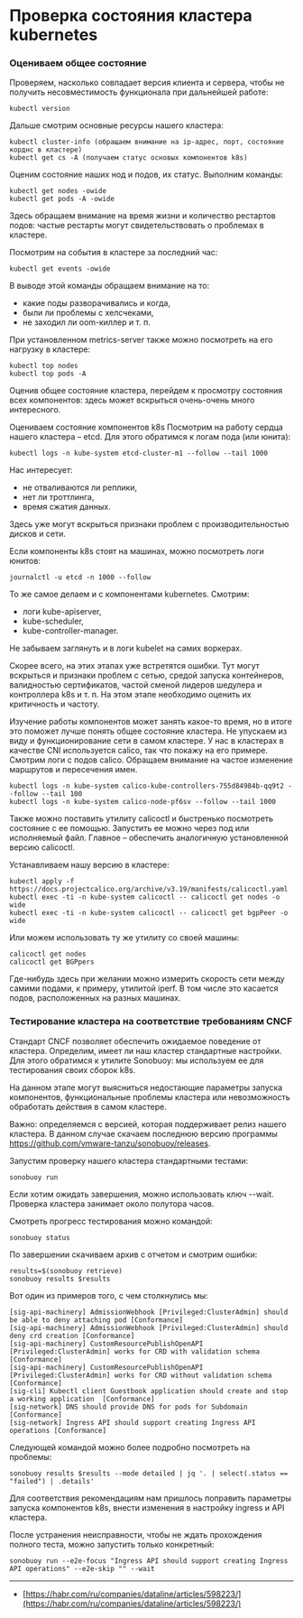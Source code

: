 # Проверка состояния кластера kubernetes

### Оцениваем общее состояние ###
Проверяем, насколько совпадает версия клиента и сервера, чтобы не получить несовместимость функционала при дальнейшей работе:

```
kubectl version
```

Дальше смотрим основные ресурсы нашего кластера:

```
kubectl cluster-info (обращаем внимание на ip-адрес, порт, состояние корднс в кластере)
kubectl get cs -A (получаем статус основых компонентов k8s)
```
Оценим состояние наших нод и подов, их статус. Выполним команды:
```
kubectl get nodes -owide
kubectl get pods -A -owide
```
Здесь обращаем внимание на время жизни и количество рестартов подов: частые рестарты могут свидетельствовать о проблемах в кластере.

Посмотрим на события в кластере за последний час:
```
kubectl get events -owide
```
В выводе этой команды обращаем внимание на то:
* какие поды разворачивались и когда, 
* были ли проблемы с хелсчеками, 
* не заходил ли oom-киллер и т. п.

При установленном metrics-server также можно посмотреть на его нагрузку в кластере:
```
kubectl top nodes
kubectl top pods -A
```

Оценив общее состояние кластера, перейдем к просмотру состояния всех компонентов: здесь может вскрыться очень-очень много интересного.

Оцениваем состояние компонентов k8s
Посмотрим на работу сердца нашего кластера – etcd. Для этого обратимся к логам пода (или юнита):
```
kubectl logs -n kube-system etcd-cluster-m1 --follow --tail 1000
```

Нас интересует:

* не отваливаются ли реплики, 
* нет ли троттлинга, 
* время сжатия данных. 

Здесь уже могут вскрыться признаки проблем с производительностью дисков и сети.  

Если компоненты k8s стоят на машинах, можно посмотреть логи юнитов:
```
journalctl -u etcd -n 1000 --follow
```

То же самое делаем и с компонентами kubernetes. Cмотрим:
* логи kube-apiserver, 
* kube-scheduler, 
* kube-controller-manager. 

Не забываем заглянуть и в логи kubelet на самих воркерах.

Скорее всего, на этих этапах уже встретятся ошибки. Тут могут вскрыться и признаки проблем с сетью, средой запуска контейнеров, валидностью сертификатов, частой сменой лидеров шедулера и контроллера k8s и т. п. На этом этапе необходимо оценить их критичность и частоту. 

Изучение работы компонентов может занять какое-то время, но в итоге это поможет лучше понять общее состояние кластера.
Не упускаем из виду и функционирование сети в самом кластере. У нас в кластерах в качестве CNI используется calico, так что покажу на его примере. 
Смотрим логи с подов calico. Обращаем внимание на частое изменение маршрутов и пересечения имен. 

```
kubectl logs -n kube-system calico-kube-controllers-755d84984b-qq9t2 --follow --tail 100
kubectl logs -n kube-system calico-node-pf6sv --follow --tail 1000
```
Также можно поставить утилиту calicoctl и быстренько посмотреть состояние с ее помощью. Запустить ее можно через под или исполняемый файл. Главное – обеспечить аналогичную установленной версию calicoctl. 

Устанавливаем нашу версию в кластере:
```
kubectl apply -f https://docs.projectcalico.org/archive/v3.19/manifests/calicoctl.yaml 
kubectl exec -ti -n kube-system calicoctl -- calicoctl get nodes -o wide
kubectl exec -ti -n kube-system calicoctl -- calicoctl get bgpPeer -o wide
```
Или можем использовать ту же утилиту со своей машины:
```
calicoctl get nodes 
calicoctl get BGPpers
```

Где-нибудь здесь при желании можно измерить скорость сети между самими подами, к примеру, утилитой iperf. В том числе это касается подов, расположенных на разных машинах.

### Тестирование кластера на соответствие требованиям CNCF ###
Стандарт CNCF позволяет обеспечить ожидаемое поведение от кластера. 
Определим, имеет ли наш кластер стандартные настройки. Для этого обратимся к утилите Sonobuoy: мы используем ее для тестирования своих сборок k8s.

На данном этапе могут выясниться недостающие параметры запуска компонентов, функциональные проблемы кластера или невозможность обработать действия в самом кластере.

Важно: определяемся с версией, которая поддерживает релиз нашего кластера. В данном случае скачаем последнюю версию программы
https://github.com/vmware-tanzu/sonobuoy/releases.

Запустим проверку нашего кластера стандартными тестами:
```
sonobuoy run
```
Если хотим  ожидать завершения, можно использовать ключ --wait. Проверка кластера занимает около полутора часов.

Смотреть прогресс тестирования можно командой:
```
sonobuoy status
```

По завершении скачиваем архив с отчетом и смотрим ошибки:
```
results=$(sonobuoy retrieve)
sonobuoy results $results
```
Вот один из примеров того, с чем столкнулись мы:
```
[sig-api-machinery] AdmissionWebhook [Privileged:ClusterAdmin] should be able to deny attaching pod [Conformance]
[sig-api-machinery] AdmissionWebhook [Privileged:ClusterAdmin] should deny crd creation [Conformance]
[sig-api-machinery] CustomResourcePublishOpenAPI [Privileged:ClusterAdmin] works for CRD with validation schema [Conformance]
[sig-api-machinery] CustomResourcePublishOpenAPI [Privileged:ClusterAdmin] works for CRD without validation schema [Conformance]
[sig-cli] Kubectl client Guestbook application should create and stop a working application  [Conformance]
[sig-network] DNS should provide DNS for pods for Subdomain [Conformance]
[sig-network] Ingress API should support creating Ingress API operations [Conformance]
```

Следующей командой можно более подробно посмотреть на проблемы:
```
sonobuoy results $results --mode detailed | jq '. | select(.status == "failed") | .details'
```

Для соответствия рекомендациям нам пришлось поправить параметры запуска компонентов k8s, внести изменения в настройку ingress и API кластера.

После устранения неисправности, чтобы не ждать прохождения полного теста, можно запустить только конкретный:
```
sonobuoy run --e2e-focus "Ingress API should support creating Ingress API operations" --e2e-skip "" --wait
```

---

* [https://habr.com/ru/companies/dataline/articles/598223/](https://habr.com/ru/companies/dataline/articles/598223/)


